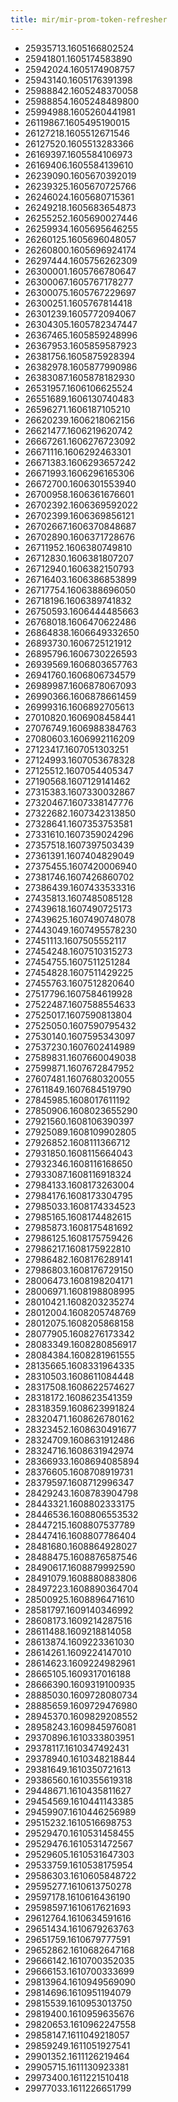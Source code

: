 ```yaml
---
title: mir/mir-prom-token-refresher
---
```

- 25935713.1605166802524
- 25941801.1605174583890
- 25942024.1605174908757
- 25943140.1605176391398
- 25988842.1605248370058
- 25988854.1605248489800
- 25994988.1605260441981
- 26119867.1605495190015
- 26127218.1605512671546
- 26127520.1605513283366
- 26169397.1605584106973
- 26169406.1605584139610
- 26239090.1605670392019
- 26239325.1605670725766
- 26246024.1605680715361
- 26249218.1605683654873
- 26255252.1605690027446
- 26259934.1605695646255
- 26260125.1605696048057
- 26260800.1605696924174
- 26297444.1605756262309
- 26300001.1605766780647
- 26300067.1605767178277
- 26300075.1605767229697
- 26300251.1605767814418
- 26301239.1605772094067
- 26304305.1605782347447
- 26367465.1605859248996
- 26367953.1605859587923
- 26381756.1605875928394
- 26382978.1605877990986
- 26383087.1605878182930
- 26531957.1606106625524
- 26551689.1606130740483
- 26596271.1606187105210
- 26620239.1606218062156
- 26621477.1606219620742
- 26667261.1606276723092
- 26671116.1606292463301
- 26671383.1606293657242
- 26671993.1606296165306
- 26672700.1606301553940
- 26700958.1606361676601
- 26702392.1606369592022
- 26702399.1606369856121
- 26702667.1606370848687
- 26702890.1606371728676
- 26711952.1606380749810
- 26712830.1606381807207
- 26712940.1606382150793
- 26716403.1606386853899
- 26717754.1606388696050
- 26718196.1606389741832
- 26750593.1606444485663
- 26768018.1606470622486
- 26864838.1606649332650
- 26893730.1606725121912
- 26895796.1606730226593
- 26939569.1606803657763
- 26941760.1606806734579
- 26989987.1606878067093
- 26990366.1606878661459
- 26999316.1606892705613
- 27010820.1606908458441
- 27076749.1606988384763
- 27080603.1606992116209
- 27123417.1607051303251
- 27124993.1607053678328
- 27125512.1607054405347
- 27190568.1607129141462
- 27315383.1607330032867
- 27320467.1607338147776
- 27322682.1607342313850
- 27328641.1607353753581
- 27331610.1607359024296
- 27357518.1607397503439
- 27361391.1607404829049
- 27375455.1607420006940
- 27381746.1607426860702
- 27386439.1607433533316
- 27435813.1607485085128
- 27439618.1607490725173
- 27439625.1607490748078
- 27443049.1607495578230
- 27451113.1607505552117
- 27454248.1607510315273
- 27454755.1607511251284
- 27454828.1607511429225
- 27455763.1607512820640
- 27517796.1607584619928
- 27522487.1607588554633
- 27525017.1607590813804
- 27525050.1607590795432
- 27530140.1607595343097
- 27537230.1607602414989
- 27589831.1607660049038
- 27599871.1607672847952
- 27607481.1607680320055
- 27611849.1607684519790
- 27845985.1608017611192
- 27850906.1608023655290
- 27921560.1608106390397
- 27925089.1608109902805
- 27926852.1608111366712
- 27931850.1608115664043
- 27932346.1608116168650
- 27933087.1608116918324
- 27984133.1608173263004
- 27984176.1608173304795
- 27985033.1608174334523
- 27985165.1608174482615
- 27985873.1608175481692
- 27986125.1608175759426
- 27986217.1608175922810
- 27986482.1608176289141
- 27986803.1608176729150
- 28006473.1608198204171
- 28006971.1608198808995
- 28010421.1608203235274
- 28012004.1608205748769
- 28012075.1608205868158
- 28077905.1608276173342
- 28083349.1608280856917
- 28084384.1608281961555
- 28135665.1608331964335
- 28310503.1608611084448
- 28317508.1608622574627
- 28318172.1608623541359
- 28318359.1608623991824
- 28320471.1608626780162
- 28323452.1608630491677
- 28324709.1608631912486
- 28324716.1608631942974
- 28366933.1608694085894
- 28376605.1608708919731
- 28379597.1608712996347
- 28429243.1608783904798
- 28443321.1608802333175
- 28446536.1608806553532
- 28447215.1608807537789
- 28447416.1608807786404
- 28481680.1608864928027
- 28488475.1608876587546
- 28490617.1608879992590
- 28491079.1608880883806
- 28497223.1608890364704
- 28500925.1608896471610
- 28581797.1609140346992
- 28608173.1609214287516
- 28611488.1609218814058
- 28613874.1609223361030
- 28614261.1609224147010
- 28614623.1609224982961
- 28665105.1609317016188
- 28666390.1609319100935
- 28885030.1609728080734
- 28885659.1609729476980
- 28945370.1609829208552
- 28958243.1609845976081
- 29370896.1610333803951
- 29378117.1610347492431
- 29378940.1610348218844
- 29381649.1610350721613
- 29386560.1610355619318
- 29448671.1610435811627
- 29454569.1610441143385
- 29459907.1610446256989
- 29515232.1610516698753
- 29529470.1610531458455
- 29529476.1610531472567
- 29529605.1610531647303
- 29533759.1610538175954
- 29586303.1610605848722
- 29595277.1610613750278
- 29597178.1610616436190
- 29598597.1610617621693
- 29612764.1610634591616
- 29651434.1610679263763
- 29651759.1610679777591
- 29652862.1610682647168
- 29666142.1610700352035
- 29666153.1610700333699
- 29813964.1610949569090
- 29814696.1610951194079
- 29815539.1610953013750
- 29819400.1610959635676
- 29820653.1610962247558
- 29858147.1611049218057
- 29859249.1611051927541
- 29901352.1611126219464
- 29905715.1611130923381
- 29973400.1611221510418
- 29977033.1611226651799
